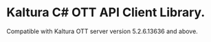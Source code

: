 # Kaltura C# OTT API Client Library.
Compatible with Kaltura OTT server version 5.2.6.13636 and above.
